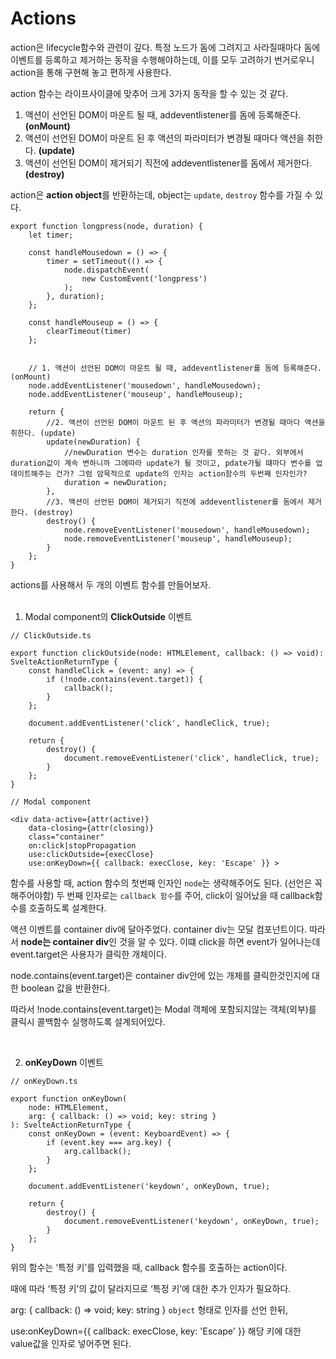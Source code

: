 # Actions

action은 lifecycle함수와 관련이 깊다. 특정 노드가 돔에 그려지고 사라질때마다 돔에 이벤트를 등록하고 제거하는 동작을 수행해야하는데, 이를 모두 고려하기 번거로우니 action을 통해 구현해 놓고 편하게 사용한다.

action 함수는 라이프사이클에 맞추어 크게 3가지 동작을 할 수 있는 것 같다.

1. 액션이 선언된 DOM이 마운트 될 때, addeventlistener를 돔에 등록해준다. **(onMount)**
2. 액션이 선언된 DOM이 마운트 된 후 액션의 파라미터가 변경될 때마다 액션을 취한다. **(update)**
3. 액션이 선언된 DOM이 제거되기 직전에 addeventlistener를 돔에서 제거한다. **(destroy)**

action은 **action object**를 반환하는데, object는 `update`, `destroy` 함수를 가질 수 있다.

```
export function longpress(node, duration) {
	let timer;

	const handleMousedown = () => {
		timer = setTimeout(() => {
			node.dispatchEvent(
				new CustomEvent('longpress')
			);
		}, duration);
	};

	const handleMouseup = () => {
		clearTimeout(timer)
	};


    // 1. 액션이 선언된 DOM이 마운트 될 때, addeventlistener를 돔에 등록해준다. (onMount)
	node.addEventListener('mousedown', handleMousedown);
	node.addEventListener('mouseup', handleMouseup);

	return {
        //2. 액션이 선언된 DOM이 마운트 된 후 액션의 파라미터가 변경될 때마다 액션을 취한다. (update)
		update(newDuration) {
            //newDuration 변수는 duration 인자를 뜻하는 것 같다. 외부에서 duration값이 계속 변하니까 그에따라 update가 될 것이고, pdate가될 떄마다 변수를 업데이트해주는 건가? 그럼 암묵적으로 update의 인자는 action함수의 두번째 인자인가?
			duration = newDuration;
		},
        //3. 액션이 선언된 DOM이 제거되기 직전에 addeventlistener를 돔에서 제거한다. (destroy)
		destroy() {
			node.removeEventListener('mousedown', handleMousedown);
			node.removeEventListener('mouseup', handleMouseup);
		}
	};
}
```

actions를 사용해서 두 개의 이벤트 함수를 만들어보자.
<br />
<br />

1. Modal component의 **ClickOutside** 이벤트

```
// ClickOutside.ts

export function clickOutside(node: HTMLElement, callback: () => void): SvelteActionReturnType {
	const handleClick = (event: any) => {
		if (!node.contains(event.target)) {
			callback();
		}
	};

	document.addEventListener('click', handleClick, true);

	return {
		destroy() {
			document.removeEventListener('click', handleClick, true);
		}
	};
}
```

```
// Modal component

<div data-active={attr(active)}
	data-closing={attr(closing)}
	class="container"
	on:click|stopPropagation
	use:clickOutside={execClose}
	use:onKeyDown={{ callback: execClose, key: 'Escape' }} >
```

함수를 사용할 때, action 함수의 첫번째 인자인 `node`는 생략해주어도 된다. (선언은 꼭 해주어야함)
두 번째 인자로는 `callback 함수`를 주어, click이 일어났을 때 callback함수를 호출하도록 설계한다.
<br />

액션 이벤트를 container div에 달아주었다. container div는 모달 컴포넌트이다. 따라서 **node는 container div**인 것을 알 수 있다.
이떄 click을 하면 event가 일어나는데 event.target은 사용자가 클릭한 개체이다.

node.contains(event.target)은 container div안에 있는 개체를 클릭한것인지에 대한 boolean 값을 반환한다.

따라서 !node.contains(event.target)는 Modal 객체에 포함되지않는 객체(외부)를 클릭시 콜백함수 실행하도록 설계되어있다.

<br />

2. **onKeyDown** 이벤트

```
// onKeyDown.ts

export function onKeyDown(
	node: HTMLElement,
	arg: { callback: () => void; key: string }
): SvelteActionReturnType {
	const onKeyDown = (event: KeyboardEvent) => {
		if (event.key === arg.key) {
			arg.callback();
		}
	};

	document.addEventListener('keydown', onKeyDown, true);

	return {
		destroy() {
			document.removeEventListener('keydown', onKeyDown, true);
		}
	};
}

```

위의 함수는 ‘특정 키’를 입력했을 때, callback 함수를 호출하는 action이다.

때에 따라 ‘특정 키’의 값이 달라지므로 ‘특정 키’에 대한 추가 인자가 필요하다.

arg: { callback: () => void; key: string } `object` 형태로 인자를 선언 한뒤,

use:onKeyDown={{ callback: execClose, key: 'Escape' }} 해당 키에 대한 value값을 인자로 넣어주면 된다.
